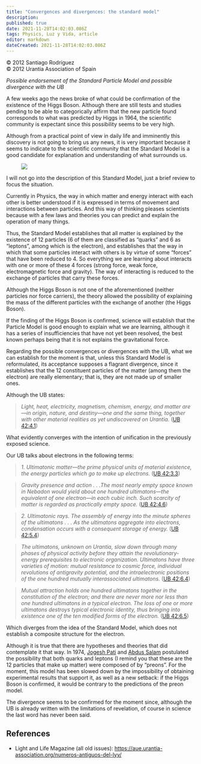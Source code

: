 ```yaml
---
title: "Convergences and divergences: the standard model"
description: 
published: true
date: 2021-11-28T14:02:03.086Z
tags: Physics, Luz y Vida, article
editor: markdown
dateCreated: 2021-11-28T14:02:03.086Z
---
```


<p class="v-card v-sheet theme--light gray lighten-3 px-2">© 2012 Santiago Rodríguez<br>© 2012 Urantia Association of Spain</p>


_Possible endorsement of the Standard Particle Model and possible divergence with the UB_

A few weeks ago the news broke of what could be confirmation of the existence of the Higgs Boson. Although there are still tests and studies pending to be able to categorically affirm that the new particle found corresponds to what was predicted by Higgs in 1964, the scientific community is expectant since this possibility seems to be very high.

Although from a practical point of view in daily life and imminently this discovery is not going to bring us any news, it is very important because it seems to indicate to the scientific community that the Standard Model is a good candidate for explanation and understanding of what surrounds us.

<figure id="Figure_1" class="image urantiapedia">
<img src="/image/article/Luz_y_Vida/LyV31/04.jpg">
</figure>

I will not go into the description of this Standard Model, just a brief review to focus the situation.

Currently in Physics, the way in which matter and energy interact with each other is better understood if it is expressed in terms of movement and interactions between particles. And this way of thinking pleases scientists because with a few laws and theories you can predict and explain the operation of many things.

Thus, the Standard Model establishes that all matter is explained by the existence of 12 particles (6 of them are classified as “quarks” and 6 as “leptons”, among which is the electron), and establishes that the way in which that some particles interact with others is by virtue of some “forces” that have been reduced to 4. So everything we are learning about interacts with one or more of these 4 forces (strong force, weak force, electromagnetic force and gravity). The way of interacting is reduced to the exchange of particles that carry these forces.

Although the Higgs Boson is not one of the aforementioned (neither particles nor force carriers), the theory allowed the possibility of explaining the mass of the different particles with the exchange of another (the Higgs Boson).

If the finding of the Higgs Boson is confirmed, science will establish that the Particle Model is good enough to explain what we are learning, although it has a series of insufficiencies that have not yet been resolved, the best known perhaps being that it is not explains the gravitational force.

Regarding the possible convergences or divergences with the UB, what we can establish for the moment is that, unless this Standard Model is reformulated, its acceptance supposes a flagrant divergence, since it establishes that the 12 constituent particles of the matter (among them the electron) are really elementary; that is, they are not made up of smaller ones.

Although the UB states:

> _Light, heat, electricity, magnetism, chemism, energy, and matter are—in origin, nature, and destiny—one and the same thing, together with other material realities as yet undiscovered on Urantia._ ([UB 42:4.1](/en/The_Urantia_Book/42#p4_1))

What evidently converges with the intention of unification in the previously exposed science.

Our UB talks about electrons in the following terms:

> _1. Ultimatonic matter—the prime physical units of material existence, the energy particles which go to make up electrons._ ([UB 42:3.3](/en/The_Urantia_Book/42#p3_3))

> _Gravity presence and action . . .The most nearly empty space known in Nebadon would yield about one hundred ultimatons—the equivalent of one electron—in each cubic inch. Such scarcity of matter is regarded as practically empty space._ ([UB 42:4.6](/en/The_Urantia_Book/42#p4_6))

> _2. *Ultimatonic rays.* The assembly of energy into the minute spheres of the ultimatons . . . As the ultimatons aggregate into electrons, condensation occurs with a consequent storage of energy._ ([UB 42:5.4](/en/The_Urantia_Book/42#p5_4))

> _The ultimatons, unknown on Urantia, slow down through many phases of physical activity before they attain the revolutionary-energy prerequisites to electronic organization. Ultimatons have three varieties of motion: mutual resistance to cosmic force, individual revolutions of antigravity potential, and the intraelectronic positions of the one hundred mutually interassociated ultimatons._ ([UB 42:6.4](/en/The_Urantia_Book/42#p6_4))

> _Mutual attraction holds one hundred ultimatons together in the constitution of the electron; and there are never more nor less than one hundred ultimatons in a typical electron. The loss of one or more ultimatons destroys typical electronic identity, thus bringing into existence one of the ten modified forms of the electron._ ([UB 42:6.5](/en/The_Urantia_Book/42#p6_5))

Which diverges from the idea of the Standard Model, which does not establish a composite structure for the electron.

Although it is true that there are hypotheses and theories that did contemplate it that way. In 1974, [Jogesh Pati](https://es.wikipedia.org/wiki/Jogesh_Pati) and [Abdus Salam](https://es.wikipedia.org/wiki/Abdus_Salam) postulated the possibility that both quarks and leptons (I remind you that these are the 12 particles that make up matter) were composed of by “preons”. For the moment, this model has been slowed down by the impossibility of obtaining experimental results that support it, as well as a new setback: if the Higgs Boson is confirmed, it would be contrary to the predictions of the preon model.

The divergence seems to be confirmed for the moment since, although the UB is already written with the limitations of revelation, of course in science the last word has never been said.

## References

- Light and Life Magazine (all old issues): https://aue.urantia-association.org/numeros-antiguos-del-lyv/

